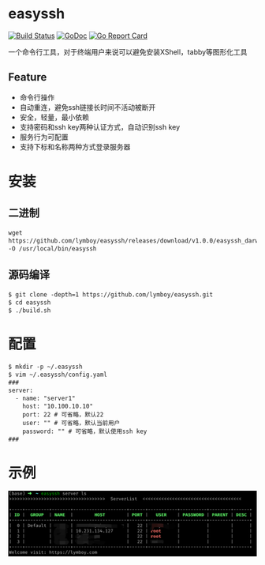 # easyssh
[![Build Status](https://travis-ci.org/ziutek/easyssh.svg?branch=master)](https://travis-ci.org/ziutek/easyssh)
[![GoDoc](https://godoc.org/github.com/ziutek/easyssh?status.svg)](https://godoc.org/github.com/ziutek/easyssh)
[![Go Report Card](https://goreportcard.com/badge/github.com/ziutek/easyssh)](https://goreportcard.com/report/github.com/ziutek/easyssh)

一个命令行工具，对于终端用户来说可以避免安装XShell，tabby等图形化工具

## Feature

+ 命令行操作
+ 自动重连，避免ssh链接长时间不活动被断开
+ 安全，轻量，最小依赖
+ 支持密码和ssh key两种认证方式，自动识别ssh key
+ 服务行为可配置
+ 支持下标和名称两种方式登录服务器

# 安装
## 二进制
```shell
wget https://github.com/lymboy/easyssh/releases/download/v1.0.0/easyssh_darwin_amd64_v1.0.0 -O /usr/local/bin/easyssh
```

## 源码编译
```shell
$ git clone -depth=1 https://github.com/lymboy/easyssh.git
$ cd easyssh
$ ./build.sh
```

# 配置
```shell
$ mkdir -p ~/.easyssh
$ vim ~/.easyssh/config.yaml
###
server:
  - name: "server1"
    host: "10.100.10.10"
    port: 22 # 可省略，默认22
    user: "" # 可省略，默认当前用户
    password: "" # 可省略，默认使用ssh key
###
```

# 示例
![img.png](img.png)